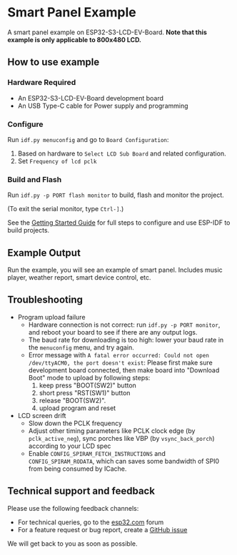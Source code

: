 # Smart Panel Example

A smart panel example on ESP32-S3-LCD-EV-Board. **Note that this example is only applicable to 800x480 LCD.**
## How to use example

### Hardware Required

* An ESP32-S3-LCD-EV-Board development board
* An USB Type-C cable for Power supply and programming

### Configure

Run `idf.py menuconfig` and go to `Board Configuration`:

1. Based on hardware to `Select LCD Sub Board` and related configuration.
2. Set `Frequency of lcd pclk`

### Build and Flash

Run `idf.py -p PORT flash monitor` to build, flash and monitor the project.

(To exit the serial monitor, type ``Ctrl-]``.)

See the [Getting Started Guide](https://docs.espressif.com/projects/esp-idf/en/latest/get-started/index.html) for full steps to configure and use ESP-IDF to build projects.

## Example Output

Run the example, you will see an example of smart panel. Includes music player, weather report, smart device control, etc.

## Troubleshooting

* Program upload failure
    * Hardware connection is not correct: run `idf.py -p PORT monitor`, and reboot your board to see if there are any output logs.
    * The baud rate for downloading is too high: lower your baud rate in the `menuconfig` menu, and try again.
    * Error message with `A fatal error occurred: Could not open /dev/ttyACM0, the port doesn't exist`: Please first make sure development board connected, then make board into "Download Boot" mode to upload by following steps:
        1. keep press "BOOT(SW2)" button
        2. short press "RST(SW1)" button
        3. release "BOOT(SW2)".
        4. upload program and reset
* LCD screen drift
    * Slow down the PCLK frequency
    * Adjust other timing parameters like PCLK clock edge (by `pclk_active_neg`), sync porches like VBP (by `vsync_back_porch`) according to your LCD spec
    * Enable `CONFIG_SPIRAM_FETCH_INSTRUCTIONS` and `CONFIG_SPIRAM_RODATA`, which can saves some bandwidth of SPI0 from being consumed by ICache.

## Technical support and feedback

Please use the following feedback channels:

* For technical queries, go to the [esp32.com](https://esp32.com/) forum
* For a feature request or bug report, create a [GitHub issue](https://github.com/espressif/esp-idf/issues)

We will get back to you as soon as possible.
